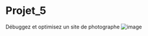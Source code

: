 # Projet_5
Débuggez et optimisez un site de photographe
![image](https://github.com/cl201ficelle/Nina_Carducci_Chedhomme_Melanie/assets/139238877/77db7a2a-dcbd-4486-9014-5153c0a62384)


